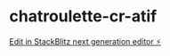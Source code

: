 # chatroulette-cr-atif

[Edit in StackBlitz next generation editor ⚡️](https://stackblitz.com/~/github.com/teocomyn/chatroulette-cr-atif)